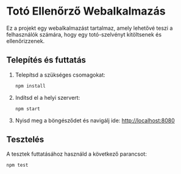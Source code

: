# Totó Ellenőrző Webalkalmazás

Ez a projekt egy webalkalmazást tartalmaz, amely lehetővé teszi a felhasználók számára, hogy egy totó-szelvényt kitöltsenek és ellenőrizzenek.

## Telepítés és futtatás

1. Telepítsd a szükséges csomagokat:
    ```bash
    npm install
    ```

2. Indítsd el a helyi szervert:
    ```bash
    npm start
    ```

3. Nyisd meg a böngésződet és navigálj ide: [http://localhost:8080](http://localhost:8080)

## Tesztelés

A tesztek futtatásához használd a következő parancsot:
```bash
npm test
```
